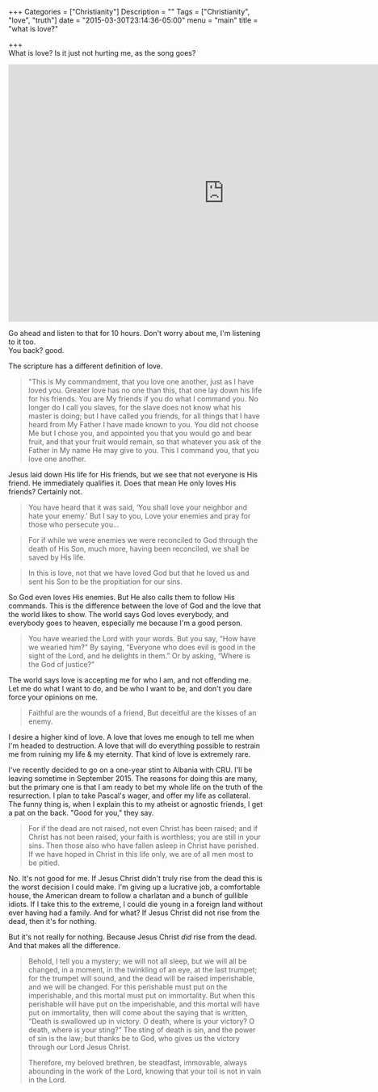 +++
Categories = ["Christianity"]
Description = ""
Tags = ["Christianity", "love", "truth"]
date = "2015-03-30T23:14:36-05:00"
menu = "main"
title = "what is love?"

+++
<br/>
What is love?  Is it just not hurting me, as the song goes?

<div class="video-container">
<iframe width="854" height="510" src="https://www.youtube.com/embed/Ktbhw0v186Q" frameborder="0" allowfullscreen></iframe>
</div>

Go ahead and listen to that for 10 hours. Don't worry about me, I'm listening to it too.  
You back? good.

The scripture has a different definition of love.

  > "This is My commandment, that you love one another, just as I have loved you. Greater love has no one than this, that one lay down his life for his friends. <span class="red">You are My friends if you do what I command you.</span> No longer do I call you slaves, for the slave does not know what his master is doing; but I have called you friends, for all things that I have heard from My Father I have made known to you. You did not choose Me but I chose you, and appointed you that you would go and bear fruit, and that your fruit would remain, so that whatever you ask of the Father in My name He may give to you. This I command you, that you love one another.

Jesus laid down His life for His friends, but we see that not everyone is His friend.  He immediately qualifies it.  Does that mean He only loves His friends?  Certainly not.

  > You have heard that it was said, ‘You shall love your neighbor and hate your enemy.’ But I say to you, Love your enemies and pray for those who persecute you...

  > For if while we were enemies we were reconciled to God through the death of His Son, much more, having been reconciled, we shall be saved by His life. 

  > In this is love, not that we have loved God but that he loved us and sent his Son to be the propitiation for our sins.

So God even loves His enemies.  But He also calls them to follow His commands.  This is the difference between the love of God and the love that the world likes to show. The world says God loves everybody, and everybody goes to heaven, especially me because I'm a good person.

  > You have wearied the Lord with your words. But you say, “How have we wearied him?” By saying, “Everyone who does evil is good in the sight of the Lord, and he delights in them.” Or by asking, “Where is the God of justice?”

The world says love is accepting me for who I am, and not offending me.  Let me do what I want to do, and be who I want to be, and don't you dare force your opinions on me.

  > Faithful are the wounds of a friend, But deceitful are the kisses of an enemy.

I desire a higher kind of love.  A love that loves me enough to tell me when I'm headed to destruction.  A love that will do everything possible to restrain me from ruining my life & my eternity.  That kind of love is extremely rare.

I've recently decided to go on a one-year stint to Albania with CRU.  I'll be leaving sometime in September 2015.  The reasons for doing this are many, but the primary one is that I am ready to bet my whole life on the truth of the resurrection.  I plan to take Pascal's wager, and offer my life as collateral.  The funny thing is, when I explain this to my atheist or agnostic friends, I get a pat on the back.  "Good for you," they say.

  > For if the dead are not raised, not even Christ has been raised; and if Christ has not been raised, your faith is worthless; you are still in your sins. Then those also who have fallen asleep in Christ have perished. If we have hoped in Christ in this life only, <span class='red'>we are of all men most to be pitied.</span>

No.  It's not good for me.  If Jesus Christ didn't truly rise from the dead this is the worst decision I could make.  I'm giving up a lucrative job, a comfortable house, the American dream to follow a charlatan and a bunch of gullible idiots.  If I take this to the extreme, I could die young in a foreign land without ever having had a family.  And for what?  If Jesus Christ did not rise from the dead, then it's for nothing.

But it's not really for nothing.  Because Jesus Christ *did* rise from the dead.  And that makes all the difference.

  > Behold, I tell you a mystery; we will not all sleep, but we will all be changed, in a moment, in the twinkling of an eye, at the last trumpet; for the trumpet will sound, and the dead will be raised imperishable, and we will be changed. For this perishable must put on the imperishable, and this mortal must put on immortality. But when this perishable will have put on the imperishable, and this mortal will have put on immortality, then will come about the saying that is written, “Death is swallowed up in victory. O death, where is your victory? O death, where is your sting?” The sting of death is sin, and the power of sin is the law; but thanks be to God, who gives us the victory through our Lord Jesus Christ.
  > 
  > Therefore, my beloved brethren, be steadfast, immovable, always abounding in the work of the Lord, <span class='red'>knowing that your toil is not in vain in the Lord.</span>